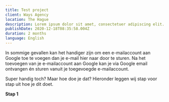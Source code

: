 ```yaml
---
title: Test project
client: Ways Agency
location: The Hague
description: Lorem ipsum dolor sit amet, consectetuer adipiscing elit. Aenean commodo ligula eget dolor. Aenean massa. Cum sociis natoque penatibus et magnis dis parturient montes, nascetur ridiculus mus. Donec quam felis, ultricies nec, pellentesque eu, pretium quis, sem.
publishDate: 2020-12-18T08:35:58.004Z
duration: 2 months
language: English
---
```


In sommige gevallen kan het handiger zijn om een e-mailaccount aan Google toe te voegen dan je e-mail hier naar door te sturen. Na het toevoegen van je e-mailaccount aan Google kan je via Google email ontvangen én sturen vanuit je toegevoegde e-mailaccount.

Super handig toch? Maar hoe doe je dat? Hieronder leggen wij stap voor stap uit hoe je dit doet.

**Stap 1**
